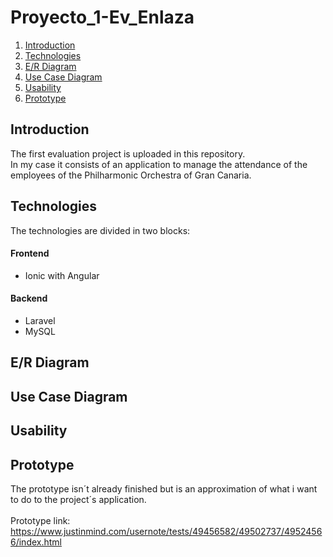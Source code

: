 # Proyecto_1-Ev_Enlaza
1. [Introduction](#introduction)
2. [Technologies](#technologies)
3. [E/R Diagram](#e/r-Diagram)
4. [Use Case Diagram](#use-case-diagram)
5. [Usability](#usability)
6. [Prototype](#prototype)
## Introduction
The first evaluation project is uploaded in this repository.<br/>
In my case it consists of an application to manage the attendance of the employees of the Philharmonic Orchestra of Gran Canaria.
## Technologies
The technologies are divided in two blocks:
#### Frontend
* Ionic with Angular
#### Backend
* Laravel
* MySQL
## E/R Diagram
## Use Case Diagram
## Usability
## Prototype
The prototype isn´t already finished but is an approximation of what i want to do to the project´s application.<br/><br/>
Prototype link:
https://www.justinmind.com/usernote/tests/49456582/49502737/49524566/index.html
